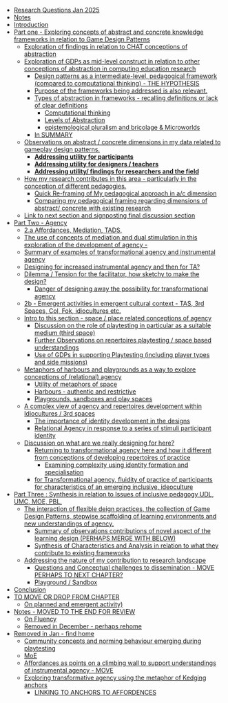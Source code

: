 -   [Research Questions Jan 2025](#research-questions-jan-2025)
-   [Notes](#notes)
-   [Introduction](#introduction)
-   [Part one - Exploring concepts of abstract and concrete knowledge
    frameworks in relation to Game Design
    Patterns](#part-one---exploring-concepts-of-abstract-and-concrete-knowledge-frameworks-in-relation-to-game-design-patterns)
    -   [Exploration of findings in relation to CHAT conceptions of
        abstraction](#exploration-of-findings-in-relation-to-chat-conceptions-of-abstraction)
    -   [Exploration of GDPs as mid-level construct in relation to other
        conceptions of abstraction in computing education
        research](#exploration-of-gdps-as-mid-level-construct-in-relation-to-other-conceptions-of-abstraction-in-computing-education-research)
        -   [Design patterns as a intermediate-level, pedagogical
            framework (compared to computational thinking) - THE
            HYPOTHESIS](#design-patterns-as-a-intermediate-level-pedagogical-framework-compared-to-computational-thinking---the-hypothesis)
        -   [Purpose of the frameworks being addressed is also
            relevant.](#purpose-of-the-frameworks-being-addressed-is-also-relevant.)
        -   [Types of abstraction in frameworks - recalling definitions
            or lack of clear
            definitions](#types-of-abstraction-in-frameworks---recalling-definitions-or-lack-of-clear-definitions)
            -   [Computational thinking](#computational-thinking)
            -   [Levels of Abstraction](#levels-of-abstraction)
            -   [epistemological pluralism and bricolage &
                Microworlds](#epistemological-pluralism-and-bricolage-microworlds)
        -   [In SUMMARY](#in-summary)
    -   [Observations on abstract / concrete dimensions in my data
        related to gameplay design
        patterns.](#observations-on-abstract-concrete-dimensions-in-my-data-related-to-gameplay-design-patterns.)
        -   [**Addressing utility for
            participants**](#addressing-utility-for-participants)
        -   [**Addressing utility for designers /
            teachers**](#addressing-utility-for-designers-teachers)
        -   [**Addressing utility/ findings for researchers and the
            field**](#addressing-utility-findings-for-researchers-and-the-field)
    -   [How my research contributes in this area - particularly in the
        conception of different
        pedagogies.](#how-my-research-contributes-in-this-area---particularly-in-the-conception-of-different-pedagogies.)
        -   [Quick Re-framing of My pedagogical approach in a/c
            dimension](#quick-re-framing-of-my-pedagogical-approach-in-ac-dimension)
        -   [Comparing my pedagogical framing regarding dimensions of
            abstract/ concrete with existing
            research](#comparing-my-pedagogical-framing-regarding-dimensions-of-abstract-concrete-with-existing-research)
    -   [Link to next section and signposting final discussion
        section](#link-to-next-section-and-signposting-final-discussion-section)
-   [Part Two - Agency](#part-two---agency)
    -   [2.a Affordances, Mediation,
        TADS,](#a-affordances-mediation-tads)
    -   [The use of concepts of mediation and dual stimulation in this
        exploration of the development of agency
        -](#the-use-of-concepts-of-mediation-and-dual-stimulation-in-this-exploration-of-the-development-of-agency--)
    -   [Summary of examples of transformational agency and instrumental
        agency](#summary-of-examples-of-transformational-agency-and-instrumental-agency)
    -   [Designing for increased instrumental agency and then for
        TA?](#designing-for-increased-instrumental-agency-and-then-for-ta)
    -   [Dilemma / Tension for the facilitator, how sketchy to make the
        design?](#dilemma-tension-for-the-facilitator-how-sketchy-to-make-the-design)
        -   [Danger of designing away the possibility for
            transformational
            agency](#danger-of-designing-away-the-possibility-for-transformational-agency)
    -   [2b - Emergent activities in emergent cultural context - TAS,
        3rd Spaces, Col, Fok, idiocultures
        etc.](#b---emergent-activities-in-emergent-cultural-context---tas-3rd-spaces-col-fok-idiocultures-etc.)
    -   [Intro to this section - space / place related conceptions of
        agency](#intro-to-this-section---space-place-related-conceptions-of-agency)
        -   [Discussion on the role of playtesting in particular as a
            suitable medium (third
            space)](#discussion-on-the-role-of-playtesting-in-particular-as-a-suitable-medium-third-space)
        -   [Further Observations on repertoires playtesting / space
            based
            understandings](#further-observations-on-repertoires-playtesting-space-based-understandings)
        -   [Use of GDPs in supporting Playtesting (including player
            types and side
            missions)](#use-of-gdps-in-supporting-playtesting-including-player-types-and-side-missions)
    -   [Metaphors of harbours and playgrounds as a way to explore
        conceptions of (relational)
        agency](#metaphors-of-harbours-and-playgrounds-as-a-way-to-explore-conceptions-of-relational-agency)
        -   [Utility of metaphors of
            space](#utility-of-metaphors-of-space)
        -   [Harbours - authentic and
            restrictive](#harbours---authentic-and-restrictive)
        -   [Playgrounds, sandboxes and play
            spaces](#playgrounds-sandboxes-and-play-spaces)
    -   [A complex view of agency and repertoires development within
        Idiocultures / 3rd
        spaces](#a-complex-view-of-agency-and-repertoires-development-within-idiocultures-3rd-spaces)
        -   [The importance of identity development in the
            designs](#the-importance-of-identity-development-in-the-designs)
        -   [Relational Agency in response to a series of stimuli
            participant
            identity](#relational-agency-in-response-to-a-series-of-stimuli-participant-identity)
    -   [Discussion on what are we really designing for
        here?](#discussion-on-what-are-we-really-designing-for-here)
        -   [Returning to transformational agency here and how it
            different from conceptions of developing repertoires of
            practice](#returning-to-transformational-agency-here-and-how-it-different-from-conceptions-of-developing-repertoires-of-practice)
            -   [Examining complexity using identity formation and
                specialisation](#examining-complexity-using-identity-formation-and-specialisation)
        -   [for Transformational agency, fluidity of practice of
            participants for characteristics of an emerging inclusive,
            ideoculture](#for-transformational-agency-fluidity-of-practice-of-participants-for-characteristics-of-an-emerging-inclusive-ideoculture)
-   [Part Three : Synthesis in relation to Issues of inclusive pedagogy
    UDL, UMC, MOE,
    PBL.](#part-three-synthesis-in-relation-to-issues-of-inclusive-pedagogy-udl-umc-moe-pbl.)
    -   [The interaction of flexible deign practices, the collection of
        Game Design Patterns, stepwise scaffolding of learning
        environments and new understandings of
        agency.](#the-interaction-of-flexible-deign-practices-the-collection-of-game-design-patterns-stepwise-scaffolding-of-learning-environments-and-new-understandings-of-agency.)
        -   [Summary of observations contributions of novel aspect of
            the learning design (PERHAPS MERGE WITH
            BELOW)](#summary-of-observations-contributions-of-novel-aspect-of-the-learning-design-perhaps-merge-with-below)
        -   [Synthesis of Characteristics and Analysis in relation to
            what they contribute to existing
            frameworks](#synthesis-of-characteristics-and-analysis-in-relation-to-what-they-contribute-to-existing-frameworks)
    -   [Addressing the nature of my contribution to research
        landscape](#addressing-the-nature-of-my-contribution-to-research-landscape)
        -   [Questions and Conceptual challenges to dissemination - MOVE
            PERHAPS TO NEXT
            CHAPTER?](#questions-and-conceptual-challenges-to-dissemination---move-perhaps-to-next-chapter)
        -   [Playground / Sandbox](#playground-sandbox)
-   [Conclusion](#conclusion)
-   [TO MOVE OR DROP FROM CHAPTER](#to-move-or-drop-from-chapter)
    -   [On planned and emergent
        activity)](#on-planned-and-emergent-activity)
-   [Notes - MOVED TO THE END FOR
    REVIEW](#notes---moved-to-the-end-for-review)
    -   [On Fluency](#on-fluency)
    -   [Removed in December - perhaps
        rehome](#removed-in-december---perhaps-rehome)
-   [Removed in Jan - find home](#removed-in-jan---find-home)
    -   [Community concepts and norming behaviour emerging during
        playtesting](#community-concepts-and-norming-behaviour-emerging-during-playtesting)
    -   [MoE](#moe)
    -   [Affordances as points on a climbing wall to support
        understandings of instrumental agency -
        MOVE](#affordances-as-points-on-a-climbing-wall-to-support-understandings-of-instrumental-agency---move)
    -   [Exploring transformative agency using the metaphor of Kedging
        anchors](#exploring-transformative-agency-using-the-metaphor-of-kedging-anchors)
        -   [LINKING TO ANCHORS TO
            AFFORDENCES](#linking-to-anchors-to-affordences)
